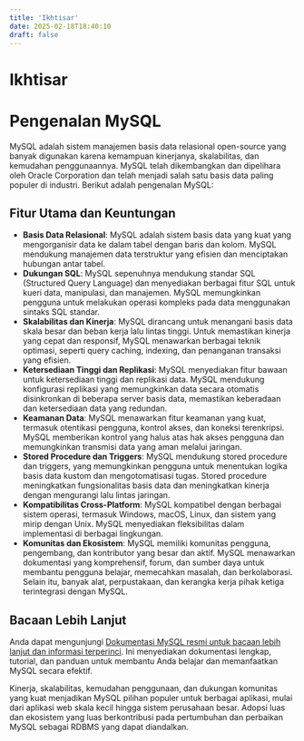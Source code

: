 ```yaml
---
title: 'Ikhtisar'
date: 2025-02-18T18:40:10
draft: false
---
```


# Ikhtisar

# Pengenalan MySQL

MySQL adalah sistem manajemen basis data relasional open-source yang banyak digunakan karena kemampuan kinerjanya, skalabilitas, dan kemudahan penggunaannya. MySQL telah dikembangkan dan dipelihara oleh Oracle Corporation dan telah menjadi salah satu basis data paling populer di industri. Berikut adalah pengenalan MySQL:

## Fitur Utama dan Keuntungan

- **Basis Data Relasional**: MySQL adalah sistem basis data yang kuat yang mengorganisir data ke dalam tabel dengan baris dan kolom. MySQL mendukung manajemen data terstruktur yang efisien dan menciptakan hubungan antar tabel.
- **Dukungan SQL**: MySQL sepenuhnya mendukung standar SQL (Structured Query Language) dan menyediakan berbagai fitur SQL untuk kueri data, manipulasi, dan manajemen. MySQL memungkinkan pengguna untuk melakukan operasi kompleks pada data menggunakan sintaks SQL standar.
- **Skalabilitas dan Kinerja**: MySQL dirancang untuk menangani basis data skala besar dan beban kerja lalu lintas tinggi. Untuk memastikan kinerja yang cepat dan responsif, MySQL menawarkan berbagai teknik optimasi, seperti query caching, indexing, dan penanganan transaksi yang efisien.
- **Ketersediaan Tinggi dan Replikasi**: MySQL menyediakan fitur bawaan untuk ketersediaan tinggi dan replikasi data. MySQL mendukung konfigurasi replikasi yang memungkinkan data secara otomatis disinkronkan di beberapa server basis data, memastikan keberadaan dan ketersediaan data yang redundan.
- **Keamanan Data**: MySQL menawarkan fitur keamanan yang kuat, termasuk otentikasi pengguna, kontrol akses, dan koneksi terenkripsi. MySQL memberikan kontrol yang halus atas hak akses pengguna dan memungkinkan transmisi data yang aman melalui jaringan.
- **Stored Procedure dan Triggers**: MySQL mendukung stored procedure dan triggers, yang memungkinkan pengguna untuk menentukan logika basis data kustom dan mengotomatisasi tugas. Stored procedure meningkatkan fungsionalitas basis data dan meningkatkan kinerja dengan mengurangi lalu lintas jaringan.
- **Kompatibilitas Cross-Platform**: MySQL kompatibel dengan berbagai sistem operasi, termasuk Windows, macOS, Linux, dan sistem yang mirip dengan Unix. MySQL menyediakan fleksibilitas dalam implementasi di berbagai lingkungan.
- **Komunitas dan Ekosistem**: MySQL memiliki komunitas pengguna, pengembang, dan kontributor yang besar dan aktif. MySQL menawarkan dokumentasi yang komprehensif, forum, dan sumber daya untuk membantu pengguna belajar, memecahkan masalah, dan berkolaborasi. Selain itu, banyak alat, perpustakaan, dan kerangka kerja pihak ketiga terintegrasi dengan MySQL.

## Bacaan Lebih Lanjut

Anda dapat mengunjungi [Dokumentasi MySQL resmi untuk bacaan lebih lanjut dan informasi terperinci](https://dev.mysql.com/doc/). Ini menyediakan dokumentasi lengkap, tutorial, dan panduan untuk membantu Anda belajar dan memanfaatkan MySQL secara efektif.

Kinerja, skalabilitas, kemudahan penggunaan, dan dukungan komunitas yang kuat menjadikan MySQL pilihan populer untuk berbagai aplikasi, mulai dari aplikasi web skala kecil hingga sistem perusahaan besar. Adopsi luas dan ekosistem yang luas berkontribusi pada pertumbuhan dan perbaikan MySQL sebagai RDBMS yang dapat diandalkan.
